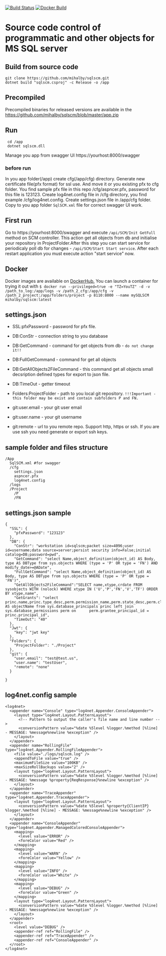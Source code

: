 [![Build Status](https://travis-ci.com/mihalby/sqlscm.svg?branch=master)](https://travis-ci.com/mihalby/sqlscm)
[![Docker Build](https://img.shields.io/docker/automated/mihalby/sqlscm.svg)](https://hub.docker.com/r/mihalby/sqlscm)
# Source code control of programmatic and other objects for MS SQL server

## Build from source code
 ```
 git clone https://github.com/mihalby/sqlscm.git
 dotnet build "sqlscm.csproj" -c Release -o /app
 ```
## Precompiled
 Precompiled binaries for released versions are available in the https://github.com/mihalby/sqlscm/blob/master/app.zip
## Run
```
 cd /app
 dotnet sqlscm.dll
```
Manage you app from swagger UI https://yourhost:8000/swagger

### before run
In you app folder(/app) create cfg(/app/cfg) directory. Generate new certificate file(pfx format) for ssl use. And move it or you existing pfx to cfg folder.  You find sample pfx file in this repo /cfg/aspncer.pfx, password for this file is 123123. 
Create log4net.config file in /cfg directory, you find example /cfg/log4net.config.
Create settings.json file in /app/cfg folder. Copy to you app folder `SqlSCM.xml` file for correct swagger UI work.

## First run
Go to https://yourhost:8000/swagger and execute `/api/SCM/Init GetFull` method on SCM controller. This action get all objects from db and initialise
your repository in ProjectFolder.After this step you can start service for periodicaly poll db for changes - `/api/SCM/Start Start service`.
After each restart application you must execute action "start service" now.

## Docker
Docker images are available on [DockerHub.](https://hub.docker.com/r/mihalby/sqlscm)
You can launch a container for trying it out with
`$ docker run --privileged=true -e "TZ=YouTZ" -d -v /path_to_log:/app/logs -v /path_2_cfg:/app/cfg -v /path_2_project:/app/folders/project -p 8110:8000 --name mySQLSCM mihalby/sqlscm:latest`

## settings.json
- SSL:pfxPassword - password for pfx file.

- DB:ConStr - connection string to you database
- DB:GetCommand - command for get objects from db - `do not change it!!`
- DB:FullGetCommand - command for get all objects
- DB:GetAllObjects2FileCommand - this command get all objects small decsription defined types for export to json file.
- DB:TimeOut - getter timeout

- Folders:ProjectFolder - path to you local git repository. 
`!!!Important - this folder may be exist and contain subfolders P and FN.`

- git:user.email - your git user email
- git:user.name - your git username
- git:remote - url to you remote repo. Support http, https or ssh. If you are use ssh you need generate or export ssh keys.

## sample folder and files structure
```
/App
  SqlSCM.xml #for swagger
  /cfg
    settings.json
    aspncer.pfx
    log4net.config
  /logs
  /Project
    /P
    /FN
```
## settings.json sample
```
{
  "SSL": {
    "pfxPassword": "123123"
  },
  "DB": {
    "ConStr": "workstation id=sqlscm;packet size=4096;user id=username;data source=server;persist security info=False;initial catalog=DB;password=pwd",
    "GetCommand": "select Name,object_definition(object_id) AS Body, type AS DBType from sys.objects WHERE (type = 'P' OR type = 'FN') AND modify_date>=@ADate",
    "FullGetCommand": "select Name,object_definition(object_id) AS Body, type AS DBType from sys.objects WHERE (type = 'P' OR type = 'FN')",
    "GetAllObjects2FileCommand":"SELECT name,xtype,crdate FROM sysobjects WITH (nolock) WHERE xtype IN ('U','P','FN','V','TF') ORDER BY xtype,name",
	"GetGrants": "select  princ.name,princ.type_desc,perm.permission_name,perm.state_desc,perm.class_desc,object_name(perm.major_id) AS objectName from sys.database_principals princ left join sys.database_permissions perm on      perm.grantee_principal_id = princ.principal_id",
    "TimeOut": "40"
  },
  "Jwt": {
    "key": "jwt key"
  },
  "Folders": {
    "ProjectFolder": "./Project"
  },
  "git": {
    "user.email": "test@test.us",
    "user.name": "testUser",
    "remote": "none"
  }

}
```
## log4net.config sample
```
<log4net>
  <appender name="Console" type="log4net.Appender.ConsoleAppender">
    <layout type="log4net.Layout.PatternLayout">
      <!-- Pattern to output the caller's file name and line number -->
      <conversionPattern value="%date %5level %logger.%method [%line] - MESSAGE: %message%newline %exception" />
    </layout>
  </appender>
  <appender name="RollingFile" type="log4net.Appender.RollingFileAppender">
    <file value="./logs/sqlscm.log" />
    <appendToFile value="true" />
    <maximumFileSize value="100KB" />
    <maxSizeRollBackups value="2" />
    <layout type="log4net.Layout.PatternLayout">
      <conversionPattern value="%date %5level %logger.%method [%line] - MESSAGE: %message %property{ReqResponse}%newline %exception" />
    </layout>
  </appender>
  <appender name="TraceAppender" type="log4net.Appender.TraceAppender">
    <layout type="log4net.Layout.PatternLayout">
      <conversionPattern value="%date %5level %property{ClientIP} %logger.%method [%line] - MESSAGE: %message%newline %exception" />
    </layout>
  </appender>
  <appender name="ConsoleAppender" type="log4net.Appender.ManagedColoredConsoleAppender">
    <mapping>
      <level value="ERROR" />
      <foreColor value="Red" />
    </mapping>
    <mapping>
      <level value="WARN" />
      <foreColor value="Yellow" />
    </mapping>
    <mapping>
      <level value="INFO" />
      <foreColor value="White" />
    </mapping>
    <mapping>
      <level value="DEBUG" />
      <foreColor value="Green" />
    </mapping>
    <layout type="log4net.Layout.PatternLayout">
      <conversionPattern value="%date %5level %logger.%method [%line] - MESSAGE: %message%newline %exception" />
    </layout>
  </appender>
  <root>
    <level value="DEBUG" />
    <appender-ref ref="RollingFile" />
    <appender-ref ref="TraceAppender" />
    <appender-ref ref="ConsoleAppender" />
  </root>
</log4net>
```
